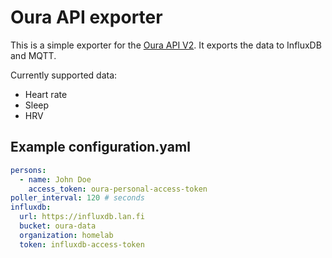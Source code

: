 # Oura API exporter

This is a simple exporter for the [Oura API V2](https://cloud.ouraring.com/docs/). It exports the data to InfluxDB and MQTT.

Currently supported data:

- Heart rate
- Sleep
- HRV

## Example configuration.yaml

```yaml
persons:
  - name: John Doe
    access_token: oura-personal-access-token
poller_interval: 120 # seconds
influxdb:
  url: https://influxdb.lan.fi
  bucket: oura-data
  organization: homelab
  token: influxdb-access-token
```
